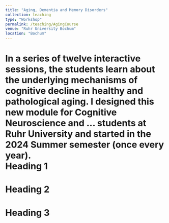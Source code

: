 ```yaml
---
title: "Aging, Dementia and Memory Disorders"
collection: teaching
type: "Workshop"
permalink: /teaching/AgingCourse
venue: "Ruhr University Bochum"
location: "Bochum"
---
```


In a series of twelve interactive sessions, the students learn about the underlying mechanisms of cognitive decline in healthy and pathological aging. I designed this new module for Cognitive Neuroscience and ... students at Ruhr University and started in the 2024 Summer semester (once every year).  
Heading 1
======

Heading 2
======

Heading 3
======
